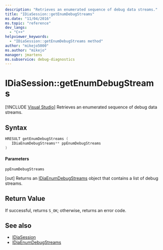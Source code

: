 ```yaml
---
description: "Retrieves an enumerated sequence of debug data streams."
title: "IDiaSession::getEnumDebugStreams"
ms.date: "11/04/2016"
ms.topic: "reference"
dev_langs:
  - "C++"
helpviewer_keywords:
  - "IDiaSession::getEnumDebugStreams method"
author: "mikejo5000"
ms.author: "mikejo"
manager: jmartens
ms.subservice: debug-diagnostics
---
```

# IDiaSession::getEnumDebugStreams

 [!INCLUDE [Visual Studio](~/includes/applies-to-version/vs-windows-only.md)]
Retrieves an enumerated sequence of debug data streams.

## Syntax

```C++
HRESULT getEnumDebugStreams ( 
   IDiaEnumDebugStreams** ppEnumDebugStreams
)
```

#### Parameters
 `ppEnumDebugStreams`

[out] Returns an [IDiaEnumDebugStreams](../../debugger/debug-interface-access/idiaenumdebugstreams.md) object that contains a list of debug streams.

## Return Value
 If successful, returns `S_OK`; otherwise, returns an error code.

## See also
- [IDiaSession](../../debugger/debug-interface-access/idiasession.md)
- [IDiaEnumDebugStreams](../../debugger/debug-interface-access/idiaenumdebugstreams.md)
